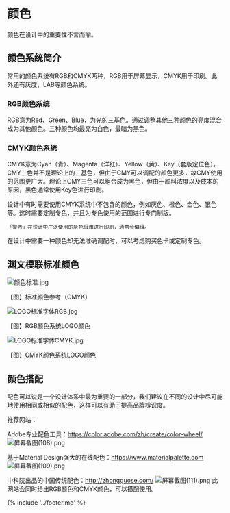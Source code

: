 # 颜色

颜色在设计中的重要性不言而喻。

## 颜色系统简介

常用的颜色系统有RGB和CMYK两种，RGB用于屏幕显示，CMYK用于印刷。此外还有灰度，LAB等颜色系统。

### RGB颜色系统

RGB意为Red、Green、Blue，为光的三基色。通过调整其他三种颜色的亮度混合成为其他颜色。三种颜色均最亮为白色，最暗为黑色。

### CMYK颜色系统

CMYK意为Cyan（青）、Magenta（洋红）、Yellow（黄）、Key（套版定位色）。CMY三色并不是理论上的三基色，但由于CMY可以调配的颜色更多，故CMY使用的范围更广大。理论上CMY三色可以组合成为黑色，但由于颜料浓度以及成本的原因，黑色通常使用Key色进行印刷。

设计中有时需要使用CMYK系统中不包含的颜色，例如灰色、橙色、金色、银色等。这时需要定制专色，并且为专色使用的范围进行专门制版。

```「警告」在设计中广泛使用的灰色很难进行印刷，通常会偏绿。```

在设计中需要一种颜色却无法准确调配时，可以考虑购买色卡或定制专色。

## 渊文模联标准颜色

![颜色标准.jpg](https://ooo.0o0.ooo/2017/06/06/5936a6c79bca6.jpg)
 
【图】标准颜色参考（CMYK）
 
 ![LOGO标准字体RGB.jpg](https://ooo.0o0.ooo/2017/06/06/5936a6c6d4623.jpg)

【图】RGB颜色系统LOGO颜色

 ![LOGO标准字体CMYK.jpg](https://ooo.0o0.ooo/2017/06/06/5936a6c7af47d.jpg)

【图】CMYK颜色系统LOGO颜色

## 颜色搭配

配色可以说是一个设计体系中最为重要的一部分，我们建议在不同的设计中尽可能地使用相同或相似的配色，这样可以有助于提高品牌辨识度。

推荐网站：

Adobe专业配色工具：https://color.adobe.com/zh/create/color-wheel/
![屏幕截图(108).png](https://ooo.0o0.ooo/2017/06/07/59374ad55b1e4.png)

基于Material Design强大的在线配色：https://www.materialpalette.com
![屏幕截图(109).png](https://ooo.0o0.ooo/2017/06/07/59374ad52bfca.png)

中科院出品的中国传统配色：http://zhongguose.com/
![屏幕截图(111).png](https://ooo.0o0.ooo/2017/06/07/59374ad588fb7.png)
此网站会同时给出RGB颜色和CMYK颜色，可以搭配使用。


{% include '../footer.md' %}